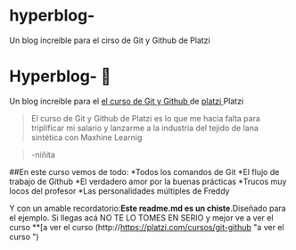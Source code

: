 # hyperblog-
Un blog increible para el cirso de Git y Github de Platzi 
# Hyperblog- 💚 
Un blog increible para el [el curso de Git y Github ](http://https://platzi.com/cursos/git-github "el curso de Git y Github ")de [platzi ](http://https://platzi.com/ "platzi ")Platzi 
>El curso de Git y Github de Platzi es lo que me hacia falta para triplificar mi salario y lanzarme a la industria del tejido de lana sintética con Maxhine Learnig

>-niñita

##En este curso vemos de todo: 
*Todos los comandos de Git 
*El flujo de trabajo de Github 
*El verdadero amor por la buenas prácticas 
*Trucos muy locos del profesor 
*Las personalidades múltiples de Freddy 

Y con un amable recordatorio:**Este readme.md es un chiste**.Diseñado para el ejemplo. Si llegas acá NO TE LO TOMES EN SERIO y mejor ve a  ver el curso **[a ver el curso (http://https://platzi.com/cursos/git-github "a ver el curso ")